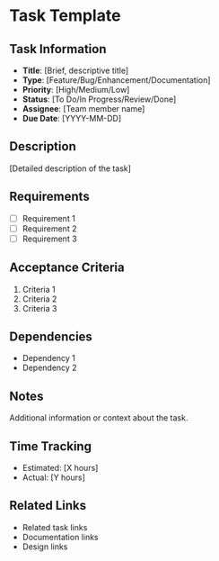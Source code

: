 # Task Template

## Task Information
- **Title**: [Brief, descriptive title]
- **Type**: [Feature/Bug/Enhancement/Documentation]
- **Priority**: [High/Medium/Low]
- **Status**: [To Do/In Progress/Review/Done]
- **Assignee**: [Team member name]
- **Due Date**: [YYYY-MM-DD]

## Description
[Detailed description of the task]

## Requirements
- [ ] Requirement 1
- [ ] Requirement 2
- [ ] Requirement 3

## Acceptance Criteria
1. Criteria 1
2. Criteria 2
3. Criteria 3

## Dependencies
- Dependency 1
- Dependency 2

## Notes
Additional information or context about the task.

## Time Tracking
- Estimated: [X hours]
- Actual: [Y hours]

## Related Links
- Related task links
- Documentation links
- Design links
